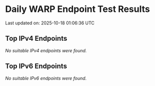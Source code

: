# Daily WARP Endpoint Test Results

Last updated on: 2025-10-18 01:06:36 UTC

## Top IPv4 Endpoints

*No suitable IPv4 endpoints were found.*


## Top IPv6 Endpoints

*No suitable IPv6 endpoints were found.*

